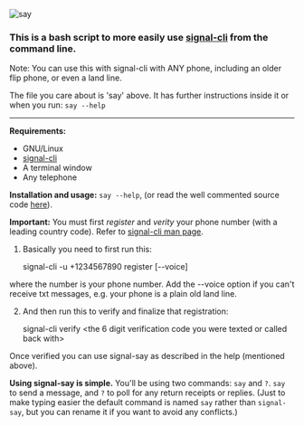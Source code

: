 ![say](https://github.com/TopView/signal-say/blob/master/icon.png)

### This is a bash script to more easily use [signal-cli](https://github.com/AsamK/signal-cli) from the command line. 

Note: You can use this with signal-cli with ANY phone, including an older flip phone, or even a land line.

The file you care about is 'say' above.  It has further instructions inside it or when you run: `say --help`

***

**Requirements:**
   * GNU/Linux
   * [signal-cli](https://github.com/AsamK/signal-cli)
   * A terminal window
   * Any telephone

**Installation and usage:** `say --help`, (or read the well commented source code [here](https://github.com/TopView/signal-say/blob/master/say)).

**Important:** You must first *register* and *verity* your phone number (with a leading country code).  Refer to [signal-cli man page](https://github.com/AsamK/signal-cli/blob/master/man/signal-cli.1.adoc).  

1) Basically you need to first run this:

    signal-cli -u +1234567890 register [--voice]

where the number is your phone number.  Add the --voice option if you can't receive txt messages, e.g. your phone is a plain old land line.

2) And then run this to verify and finalize that registration:

    signal-cli verify <the 6 digit verification code you were texted or called back with>

Once verified you can use signal-say as described in the help (mentioned above).  

**Using signal-say is simple.**  You'll be using two commands: `say` and `?`.  `say` to send a message, and `?` to poll for any return receipts or replies.  (Just to make typing easier the default command is named `say` rather than `signal-say`, but you can rename it if you want to avoid any conflicts.)
